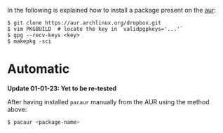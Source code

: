 In the following is explained how to install a package present on the [aur](https://aur.archlinux.org/):

```terminal
$ git clone https://aur.archlinux.org/dropbox.git
$ vim PKGBUILD  # locate the key in `validpgpkeys='...'`
$ gpg --recv-keys <key>
$ makepkg -sci
```

# Automatic
**Update 01-01-23: Yet to be re-tested**

After having installed `pacaur` manually from the AUR using the method above:

```sh
$ pacaur <package-name>
```
